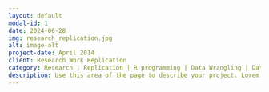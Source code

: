 ```yaml
---
layout: default
modal-id: 1
date: 2024-06-28
img: research_replication.jpg
alt: image-alt
project-date: April 2014
client: Research Work Replication
category: Research | Replication | R programming | Data Wrangling | Data Visualization
description: Use this area of the page to describe your project. Lorem ipsum dolor sit amet, consectetur adipisicing elit. Mollitia neque assumenda ipsam nihil, molestias magnam, recusandae quos quis inventore quisquam velit asperiores, vitae? Reprehenderit soluta, eos quod consequuntur itaque. Nam.
---
```

